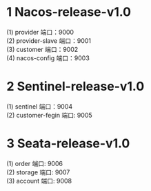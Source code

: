 # 1 Nacos-release-v1.0
(1) provider 端口：9000                    
(2) provider-slave 端口：9001                 
(3) customer 端口：9002                           
(4) nacos-config 端口：9003          

# 2 Sentinel-release-v1.0       
(1) sentinel 端口：9004         
(2) customer-fegin 端口: 9005                

# 3 Seata-release-v1.0
(1) order 端口: 9006                                 
(2) storage 端口: 9007                                                   
(3) account 端口: 9008                              